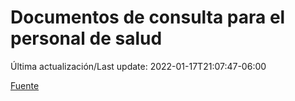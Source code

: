 # Documentos de consulta para el personal de salud

Última actualización/Last update: 2022-01-17T21:07:47-06:00

 [Fuente](https://coronavirus.gob.mx/personal-de-salud/documentos-de-consulta/)
